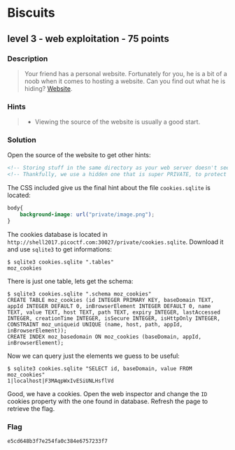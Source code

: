# Biscuits
## level 3 - web exploitation - 75 points

### Description
> Your friend has a personal website. Fortunately for you, he is a bit of a noob when it comes to hosting a website. Can you find out what he is hiding? [Website](http://shell2017.picoctf.com:30027/).

### Hints
> * Viewing the source of the website is usually a good start.

### Solution

Open the source of the website to get other hints:

```html
<!-- Storing stuff in the same directory as your web server doesn't seem like a good idea -->
<!-- Thankfully, we use a hidden one that is super PRIVATE, to protect our cookies.sqlite file -->
```

The CSS included give us the final hint about the file `cookies.sqlite` is located:

```css
body{
	background-image: url("private/image.png");
}
```

The cookies database is located in `http://shell2017.picoctf.com:30027/private/cookies.sqlite`. Download it and use `sqlite3` to get informations:

```
$ sqlite3 cookies.sqlite ".tables"
moz_cookies
```

There is just one table, lets get the schema:

```
$ sqlite3 cookies.sqlite ".schema moz_cookies"
CREATE TABLE moz_cookies (id INTEGER PRIMARY KEY, baseDomain TEXT, appId INTEGER DEFAULT 0, inBrowserElement INTEGER DEFAULT 0, name TEXT, value TEXT, host TEXT, path TEXT, expiry INTEGER, lastAccessed INTEGER, creationTime INTEGER, isSecure INTEGER, isHttpOnly INTEGER, CONSTRAINT moz_uniqueid UNIQUE (name, host, path, appId, inBrowserElement));
CREATE INDEX moz_basedomain ON moz_cookies (baseDomain, appId, inBrowserElement);
```

Now we can query just the elements we guess to be useful:

```
$ sqlite3 cookies.sqlite "SELECT id, baseDomain, value FROM moz_cookies"
1|localhost|F3MAqpWxIvESiUNLHsflVd
```

Good, we have a cookies. Open the web inspector and change the `ID` cookies property with the one found in database. Refresh the page to retrieve the flag.

### Flag
```
e5cd648b3f7e254fa0c384e6757233f7
```